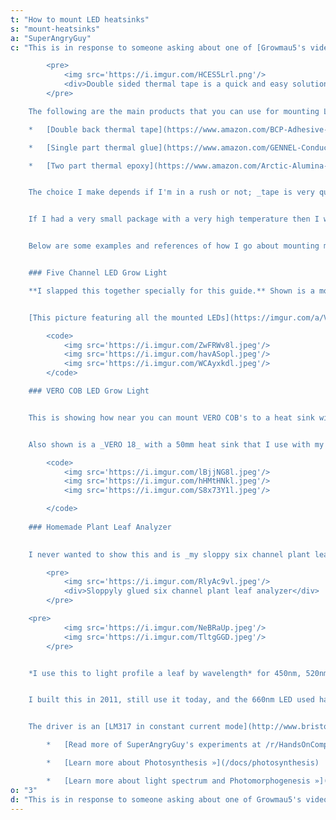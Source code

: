 ```yaml
---
t: "How to mount LED heatsinks"
s: "mount-heatsinks"
a: "SuperAngryGuy"
c: "This is in response to someone asking about one of [Growmau5's videos on simple mounting of LEDs to heatsinks](https://www.youtube.com/watch?v=elBzBTtE78I) particularly at the 8:00 part on using Kapton tape. _I'm showing some easier and neater ways to mount COB LEDs without normal mounting hardware_. 

        <pre>
            <img src='https://i.imgur.com/HCES5Lrl.png'/>
            <div>Double sided thermal tape is a quick and easy solution.</div>
        </pre>

    The following are the main products that you can use for mounting LEDs:

    *   [Double back thermal tape](https://www.amazon.com/BCP-Adhesive-Thermal-Conductive-Heatsink/dp/B01MSL64XG)

    *   [Single part thermal glue](https://www.amazon.com/GENNEL-Conductive-Silicone-Adhesive-Compound/dp/B072MSXHJD/ref=pd_lpo_sbs_147_t_1?_encoding=UTF8&psc=1&refRID=ABCSZFVE49WSD3VG11BH)

    *   [Two part thermal epoxy](https://www.amazon.com/Arctic-Alumina-Thermal-Adhesive-5g/dp/B0009IQ1BU)


    The choice I make depends if I'm in a rush or not; _tape is very quick and easy to use_. Every option works depending on the use case. I've had issues in the past with tiny 15 watt LEDs burning out **since I was not using a better adhesive**, though this was 9-10 years ago when the electrical efficiency was not as high as it is today. 


    If I had a very small package with a very high temperature then I would use glue/epoxy but would also look up the thermal conductivity rating of the glue at that point. If we are talking about a three watt LED mount I would use also glue/epoxy but just so that it looks neater.


    Below are some examples and references of how I go about mounting my LED heatsinks for different projects.


    ### Five Channel LED Grow Light

    **I slapped this together specially for this guide.** Shown is a mounted '100 watt' red/green/blue COB and I'm about to mount the far red COB. **Double sided thermal tape is used which is much neater** than using Kapton tape or using epoxy and thermal paste. 


    [This picture featuring all the mounted LEDs](https://imgur.com/a/VQup8tQ) is with the three watt UV LEDs added that are glued down with thermal glue. Once the glue dries I finish wiring, solder in the six channels of LEDs drivers and then the light becomes a software issue with an Arduino.

        <code>
            <img src='https://i.imgur.com/ZwFRWv8l.jpeg'/>
            <img src='https://i.imgur.com/havASopl.jpeg'/>
            <img src='https://i.imgur.com/WCAyxkdl.jpeg'/>
        </code>

    ### VERO COB LED Grow Light


    This is showing how near you can mount VERO COB's to a heat sink with thermal glue. The _VERO 29_ has been ran up to 50 watts(!) with the fan running full blast but prefer not to take it above 30 watts. Just because you can use these tiny heat sinks with the efficient VERO COBs **does not mean that you should** and without a thermal sensor feedback loop will fry the VERO if the fan turns off for some reason.


    Also shown is a _VERO 18_ with a 50mm heat sink that I use with my Space Buckets. **Up to ten watts or so and no fan is needed**. With a five gallon bucket lined with foil, every 70mA on the VERO 18 will give me 100 uMol/m2/sec at the bottom of the bucket.

        <code>
            <img src='https://i.imgur.com/lBjjNG8l.jpeg'/>
            <img src='https://i.imgur.com/hHMtHNkl.jpeg'/>
            <img src='https://i.imgur.com/S8x73Y1l.jpeg'/>

        </code>
        
    ### Homemade Plant Leaf Analyzer

        
    I never wanted to show this and is _my sloppy six channel plant leaf analyzer_ that I use with my spectrometer but it clearly illustrates why you may want to take neatness in to consideration. **This is the type of stuff that I'm into** (rather than designing/building LED grow lights per se). With this I can make my spectrometry setup portable with a Windows tablet and the six channel light. 

        <pre>
            <img src='https://i.imgur.com/RlyAc9vl.jpeg'/>
            <div>Sloppyly glued six channel plant leaf analyzer</div>
        </pre>

    <pre>
            <img src='https://i.imgur.com/NeBRaUp.jpeg'/>
            <img src='https://i.imgur.com/TltgGGD.jpeg'/>
        </pre>


    *I use this to light profile a leaf by wavelength* for 450nm, 520nm, 590nm, 620nm, 660nm and 6000k white. I can analyze the chlorophyll fluorescence signature which gives my information about the performance of the [leaf's PSII](/docs/emerson-enhancement-effect) and [non-photochemcial quenching](https://en.wikipedia.org/wiki/Non-photochemical_quenching). 


    I built this in 2011, still use it today, and the 660nm LED used had to be bought out of Austria since only one place in the world(?) at the time I was starting to buy 660nm high power LEDs sold them. They were very expensive at the time I bought them a few years earlier.


    The driver is an [LM317 in constant current mode](http://www.bristolwatch.com/ccs/LM317.htm) and the selector switch switches in different transistors that control the LEDs. A power potentiometer is used for dimming.

        *   [Read more of SuperAngryGuy's experiments at /r/HandsOnComplexity](https://www.reddit.com/r/HandsOnComplexity/)

        *   [Learn more about Photosynthesis »](/docs/photosynthesis)

        *   [Learn more about light spectrum and Photomorphogenesis »](/docs/photomorphogenesis)"
o: "3"
d: "This is in response to someone asking about one of Growmau5's videos on simple mounting of LEDs to heatsinksparticularly at the  part on using Kapton tape. I'm showing some easier and neater ways to mount COB LEDs without normal mounting hardware."
---
```




